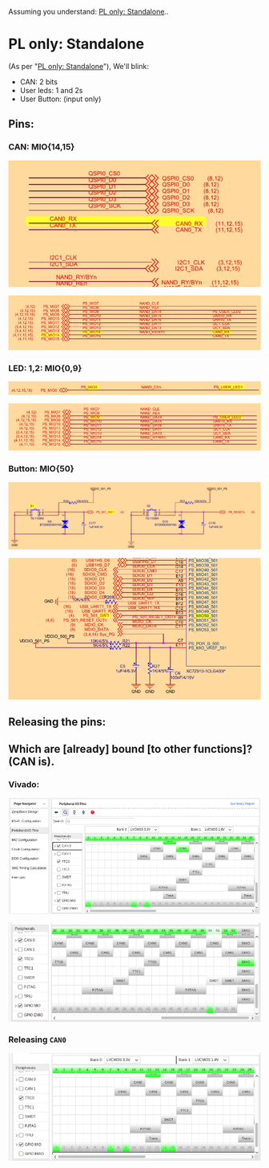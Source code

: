 Assuming you understand: [PL only: Standalone](../PL_only:_Standalone/README.md)..

# PL only: Standalone

(As per "[PL only: Standalone](../PL_only:_Standalone/README.md)"), We'll blink:

* CAN: 2 bits
* User leds: 1 and 2s
* User Button: (input only)

## Pins:

### CAN: MIO{14,15}
![](images/can.schem.1.jpg "can 1")

![](images/can.schem.2.jpg "can 1.b")

### LED: 1,2: MIO{0,9}
![](images/led.schem.1.jpg "led 1")

![](images/led.schem.2.jpg "led 1.b")

### Button: MIO{50}
![](images/button.schem.1.jpg "button")

![](images/button.schem.2.jpg "button.b")

## Releasing the pins:
## Which are [already] bound [to other functions]? (CAN is).
### Vivado:
![](images/pins.1.jpg "bound pins")

![](images/pins.2.jpg "bound_pins.b")
### Releasing `CAN0`
![](images/pins.3.jpg "releasing CAN0")


